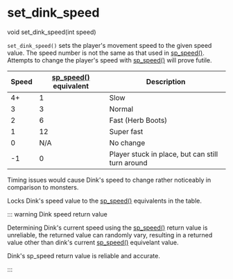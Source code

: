# set_dink_speed

<Prototype>void set_dink_speed(int speed)</Prototype>

`set_dink_speed()` sets the player's movement speed to the given speed value. The speed number is not the same as that used in [sp_speed()](./sp-speed.md). Attempts to change the player's speed with [sp_speed()](./sp-speed.md) will prove futile.

| Speed | [sp_speed()](./sp-speed.md) equivalent | Description                                      |
|-------|-----------------------|--------------------------------------------------|
| 4+    | 1                     | Slow                                             |
| 3     | 3                     | Normal                                           |
| 2     | 6                     | Fast (Herb Boots)                                |
| 1     | 12                     | Super fast                                       |
| 0     | N/A                   | No change                                        |
| -1    | 0                     | Player stuck in place, but can still turn around |

<VersionInfo dink="1.07">

Timing issues would cause Dink's speed to change rather noticeably in comparison to monsters.

</VersionInfo>

<VersionInfo dink="1.08">

Locks Dink's speed value to the [sp_speed()](./sp-speed.md) equivalents in the table.

</VersionInfo>

::: warning Dink speed return value
<VersionInfo dink="all" freedink="all">

Determining Dink's current speed using the [sp_speed()](./sp-speed.md) return value is unreliable, the returned value can randomly vary, resulting in a returned value other than dink's current [sp_speed()](./sp-speed.md) equivelant value.

</VersionInfo>

<VersionInfo dink="HD">

Dink's sp_speed return value is reliable and accurate.

</VersionInfo>
:::
